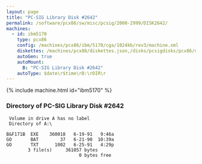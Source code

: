 ```yaml
---
layout: page
title: "PC-SIG Library Disk #2642"
permalink: /software/pcx86/sw/misc/pcsig/2000-2999/DISK2642/
machines:
  - id: ibm5170
    type: pcx86
    config: /machines/pcx86/ibm/5170/cga/1024kb/rev3/machine.xml
    diskettes: /machines/pcx86/diskettes.json,/disks/pcsigdisks/pcx86/diskettes.json
    autoGen: true
    autoMount:
      B: "PC-SIG Library Disk #2642"
    autoType: $date\r$time\rB:\rDIR\r
---
```


{% include machine.html id="ibm5170" %}

### Directory of PC-SIG Library Disk #2642

     Volume in drive A has no label
     Directory of A:\

    B&F171B  EXE    360018   6-19-91   9:46a
    GO       BAT        37   6-21-90  10:39a
    GO       TXT      1002   6-25-91   4:29p
            3 file(s)     361057 bytes
                               0 bytes free
